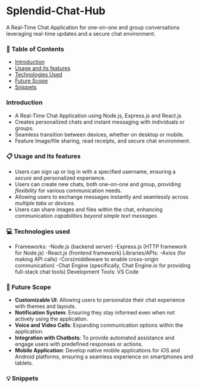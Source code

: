 # Splendid-Chat-Hub
A Real-Time Chat Application for one-on-one and group conversations leveraging real-time updates and a secure chat environment.

### 📌 Table of Contents
* [Introduction](#intro)
* [Usage and its features](#usage)
* [Technologies Used](#tech)
* [Future Scope](#future-scope)
* [Snippets](#snippets)

<a id="intro"></a>
### Introduction
- A Real-Time Chat Application using Node.js, Express.js and React.js
- Creates personalized chats and instant messaging with individuals or groups.
- Seamless transition between devices, whether on desktop or mobile.
- Feature Image/file sharing, read receipts, and secure chat environment.

<a id="usage"></a>
### 📋 Usage and Its features
- Users can sign up or log in with a specified username, ensuring a *secure* and personalized experience.
- Users can create new chats, both one-on-one and group, providing *flexibility* for various communication needs.
- Allowing users to exchange messages instantly and seamlessly across *multiple tabs or devices*.
- Users can share images and files within the chat, enhancing communication *capabilities beyond simple text messages*.

<a id="tech"></a>
### 💻 Technologies used
- Frameworks:
  -Node.js (backend server)
  -Express.js (HTTP framework for Node.js)
  -React.js (frontend framework)
Libraries/APIs:
  -Axios (for making API calls)
  -Cors(middleware to enable cross-origin communication)
  -Chat Engine (specifically, Chat Engine.io for providing full-stack chat tools)
Development Tools: VS Code

<a id="future-scope"></a>
### 🚀 Future Scope
- **Customizable UI**: Allowing users to personalize their chat experience with themes and layouts.
- **Notification System**: Ensuring they stay informed even when not actively using the application.
- **Voice and Video Calls**: Expanding communication options within the application.
- **Integration with Chatbots**: To provide automated assistance and engage users with predefined responses or actions.
- **Mobile Application**: Develop native mobile applications for iOS and Android platforms, ensuring a seamless experience on smartphones and tablets.

<a id="snippets"></a>
### 💡 Snippets
